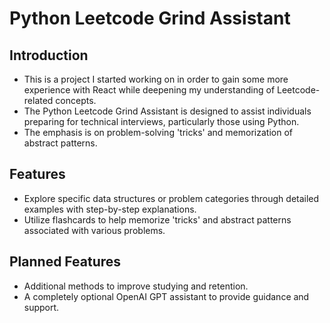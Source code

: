 # Python Leetcode Grind Assistant

## Introduction

- This is a project I started working on in order to gain some more experience with React while deepening my understanding of Leetcode-related concepts.
- The Python Leetcode Grind Assistant is designed to assist individuals preparing for technical interviews, particularly those using Python.
- The emphasis is on problem-solving 'tricks' and memorization of abstract patterns.

## Features

- Explore specific data structures or problem categories through detailed examples with step-by-step explanations.
- Utilize flashcards to help memorize 'tricks' and abstract patterns associated with various problems.

## Planned Features

- Additional methods to improve studying and retention.
- A completely optional OpenAI GPT assistant to provide guidance and support.

  
